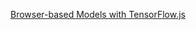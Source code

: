 [Browser-based Models with TensorFlow.js](https://www.coursera.org/learn/browser-based-models-tensorflow)
